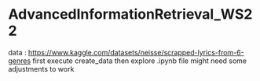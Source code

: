 # AdvancedInformationRetrieval_WS22
data : https://www.kaggle.com/datasets/neisse/scrapped-lyrics-from-6-genres
first execute create_data 
then explore .ipynb file
might need some adjustments to work
